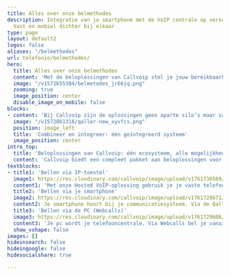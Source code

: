 ```yaml
---
title: Alles over onze belmethodes
description: Integratie van je smartphone met de VoIP centrale op verschillende manieren.
  Vast en mobiel dichter bij elkaar
type: page
layout: default2
logos: false
aliases: "/belmethodes"
url: telefonie/belmethodes/
hero:
  title: Alles over onze belmethodes
  content: 'Met de beloplossingen van Callvoip stel je jouw bereikbaarheid precies in zoals jij dat wilt. Of je nu belt via een vaste lijn, je mobiel of je computer: alles werkt soepel samen binnen één systeem. Zo ben je altijd professioneel bereikbaar; op kantoor, onderweg of thuis. Callvoip biedt flexibele, schaalbare en slimme oplossingen die meegroeien met jouw organisatie. Ontdek hoe vaste telefonie, mobiele integratie en bellen via de pc elkaar versterken en samen zorgen voor een complete oplossing.<br><br><a href="/klantworden" class="button">Nog geen Callvoip klant?</a>'
  image: "/v1571655384/belmetodes_jr66jq.png"
  zooming: true 
  image_position: center
  disable_image_on_mobile: false
blocks:
- content: 'Bij Callvoip zijn de oplossingen geen aparte silo’s maar samenwerkende modules. Je kunt bijvoorbeeld:<br>- Je vaste nummer doorschakelen naar je mobiel<br>- Bellen met je vaste nummer vanaf je smartphone<br>- Via de PC inloggen en belacties uitvoeren<br>- Integraties met CRM-systemen en andere software<br><br>Zo creëer je een flexibel, modulair bel­systeem dat past bij en meegroeit met je organisatie.'
  image: "/v1572861318/qaller-new_xyvfcs.png"
  position: image_left
  title: 'Combineer en integreer: één geïntegreerd systeem'
  image_position: center
intro_top:
  title: 'Beloplossingen van Callvoip: één ecosysteem, alle mogelijkheden'
  content: 'Callvoip biedt een compleet pakket aan beloplossingen voor bedrijven: vaste telefonie, mobiele integratie én bellen via de pc. Zo kun je je bereikbaarheid inrichten zoals jij dat wilt. Op kantoor, onderweg of thuis.'
textblocks:
- title1: 'Bellen via IP-toestel'
  image1: https://res.cloudinary.com/callvoip/image/upload/v1761730589/vast-bellen_crfopd.png
  content1: 'Met onze Hosted VoIP-oplossing gebruik je je vaste telefooncentrale via internet. Geen fysieke centrale meer op locatie. Je krijgt volledige functionaliteit: doorschakelen, voicemail, belplannen, integraties met software, en schaalbaarheid op maat.<br><br><a href="/telefonie/hostedvoip/" class="button">Meer informatie</a>'
  title2: 'Bellen via je smartphone'
  image2: https://res.cloudinary.com/callvoip/image/upload/v1761728671/bellen-smartphone_sursaz.png
  content2: Je smartphone hoort bij je communicatiesysteem. Via de Qaller-app regelt je doorschakelingen, pas je belplannen aan en kun je zelfs bellen via je vaste nummer op je mobiel. Met de Vamos SIM-oplossing vervaagt de grens tussen vast en mobiel.<br><br><a href="/telefonie/qaller/" class="button">Meer informatie</a>
  title3: 'Bellen via de PC (Webcalls)'
  image3: https://res.cloudinary.com/callvoip/image/upload/v1761729606/webcalls_svlfop.png
  content3: 'Je pc wordt je telefooncentrale. Via Webcalls bel je vanuit je browser zonder extra installatie. Met de Chrome-extensie (click-to-dial), operator dashboard, integraties en realtime inzicht. Perfect voor thuiswerken of flexplekken.<br><br><br><a href="/webcalls/" class="button">Meer informatie</a>'
  show_vshape: false
images: []
hideinsearch: false
hideingoogle: false
hidesocialshare: true

---
```

